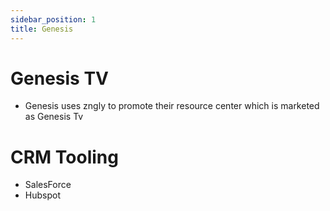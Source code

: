 ```yaml
---
sidebar_position: 1
title: Genesis
---
```


# Genesis TV

-   Genesis uses zngly to promote their resource center which is marketed as Genesis Tv


# CRM Tooling

- SalesForce
- Hubspot
